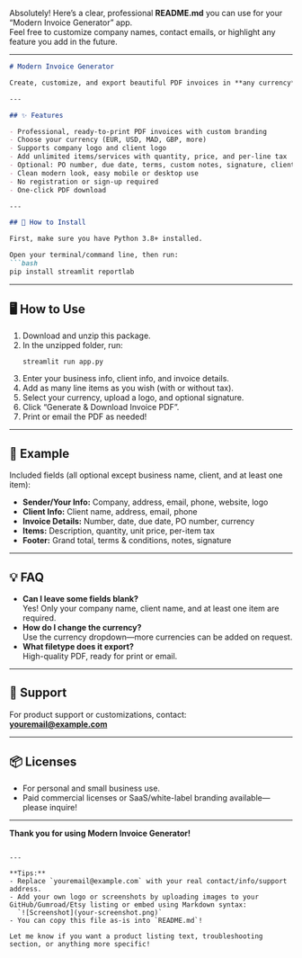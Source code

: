 Absolutely! Here’s a clear, professional **README.md** you can use for your “Modern Invoice Generator” app.  
Feel free to customize company names, contact emails, or highlight any feature you add in the future.

---

```markdown
# Modern Invoice Generator

Create, customize, and export beautiful PDF invoices in **any currency** — in seconds!

---

## ✨ Features

- Professional, ready-to-print PDF invoices with custom branding
- Choose your currency (EUR, USD, MAD, GBP, more)
- Supports company logo and client logo
- Add unlimited items/services with quantity, price, and per-line tax
- Optional: PO number, due date, terms, custom notes, signature, client email/phone
- Clean modern look, easy mobile or desktop use
- No registration or sign-up required
- One-click PDF download

---

## 🚀 How to Install

First, make sure you have Python 3.8+ installed.

Open your terminal/command line, then run:
```bash
pip install streamlit reportlab
```

---

## 🖥️ How to Use

1. Download and unzip this package.
2. In the unzipped folder, run:
    ```bash
    streamlit run app.py
    ```
3. Enter your business info, client info, and invoice details.
4. Add as many line items as you wish (with or without tax).
5. Select your currency, upload a logo, and optional signature.
6. Click “Generate & Download Invoice PDF”.
7. Print or email the PDF as needed!

---

## 📝 Example

Included fields (all optional except business name, client, and at least one item):

- **Sender/Your Info:** Company, address, email, phone, website, logo
- **Client Info:** Client name, address, email, phone
- **Invoice Details:** Number, date, due date, PO number, currency
- **Items:** Description, quantity, unit price, per-item tax
- **Footer:** Grand total, terms & conditions, notes, signature

---

## 💡 FAQ

- **Can I leave some fields blank?**  
  Yes! Only your company name, client name, and at least one item are required.
- **How do I change the currency?**  
  Use the currency dropdown—more currencies can be added on request.
- **What filetype does it export?**  
  High-quality PDF, ready for print or email.

---

## 🛟 Support

For product support or customizations, contact:  
**youremail@example.com**

---

## 📦 Licenses

- For personal and small business use.  
- Paid commercial licenses or SaaS/white-label branding available—please inquire!

---

**Thank you for using Modern Invoice Generator!**
```

---

**Tips:**
- Replace `youremail@example.com` with your real contact/info/support address.
- Add your own logo or screenshots by uploading images to your GitHub/Gumroad/Etsy listing or embed using Markdown syntax:  
  `![Screenshot](your-screenshot.png)`  
- You can copy this file as-is into `README.md`!

Let me know if you want a product listing text, troubleshooting section, or anything more specific!
